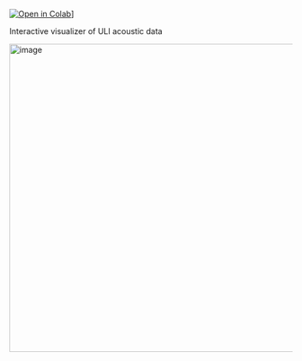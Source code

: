[![Open in Colab](https://colab.research.google.com/assets/colab-badge.svg)](https://colab.research.google.com/github/adrozman/ULI-noise-viz/blob/main/Experiment%20Data%20Viewer.ipynb)]

Interactive visualizer of ULI acoustic data

<img width="1604" height="549" alt="image" src="https://github.com/user-attachments/assets/1e6cf613-2d81-4b4a-8951-cc1a505ac0d9" />
